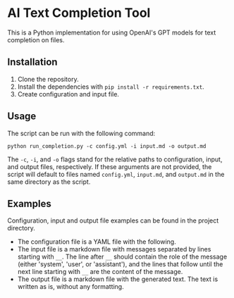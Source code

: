 # AI Text Completion Tool

This is a Python implementation for using OpenAI's GPT models for text completion on files.

## Installation

1. Clone the repository.
2. Install the dependencies with `pip install -r requirements.txt`.
3. Create configuration and input file.

## Usage

The script can be run with the following command:
```
python run_completion.py -c config.yml -i input.md -o output.md
```
The `-c`, `-i`, and `-o` flags stand for the relative paths to configuration, input, and output files, respectively. If these arguments are not provided, the script will default to files named `config.yml`, `input.md`, and `output.md` in the same directory as the script.

## Examples

Configuration, input and output file examples can be found in the project directory.

- The configuration file is a YAML file with the following.
- The input file is a markdown file with messages separated by lines starting with ```__```. The line after ```__``` should contain the role of the message (either 'system', 'user', or 'assistant'), and the lines that follow until the next line starting with ```__``` are the content of the message.
- The output file is a markdown file with the generated text. The text is written as is, without any formatting.
